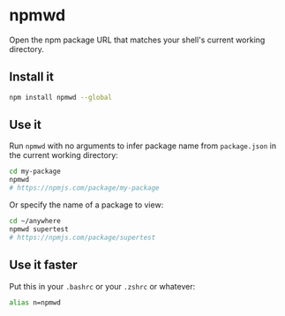# npmwd

Open the npm package URL that matches your shell's current working directory.

## Install it

```sh
npm install npmwd --global
```

## Use it

Run `npmwd` with no arguments to infer package name from `package.json`
in the current working directory:

```sh
cd my-package
npmwd
# https://npmjs.com/package/my-package
```

Or specify the name of a package to view:

```sh
cd ~/anywhere
npmwd supertest
# https://npmjs.com/package/supertest
```

## Use it faster

Put this in your `.bashrc` or your `.zshrc` or whatever:

```sh
alias n=npmwd
```
